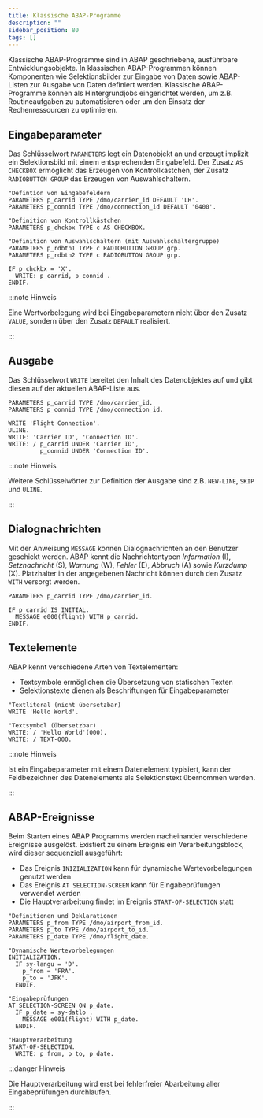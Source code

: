 ```yaml
---
title: Klassische ABAP-Programme
description: ""
sidebar_position: 80
tags: []
---
```


Klassische ABAP-Programme sind in ABAP geschriebene, ausführbare Entwicklungsobjekte. In klassischen ABAP-Programmen können Komponenten wie Selektionsbilder zur Eingabe von Daten sowie ABAP-Listen zur Ausgabe von Daten definiert werden. Klassische ABAP-Programme
können als Hintergrundjobs eingerichtet werden, um z.B. Routineaufgaben zu automatisieren oder um den Einsatz der Rechenressourcen zu optimieren.

## Eingabeparameter

Das Schlüsselwort `PARAMETERS` legt ein Datenobjekt an und erzeugt implizit ein Selektionsbild mit einem entsprechenden Eingabefeld. Der Zusatz `AS CHECKBOX` ermöglicht das Erzeugen von Kontrollkästchen, der Zusatz `RADIOBUTTON GROUP` das Erzeugen von
Auswahlschaltern.

```abap showLineNumbers
"Defintion von Eingabefeldern
PARAMETERS p_carrid TYPE /dmo/carrier_id DEFAULT 'LH'.
PARAMETERS p_connid TYPE /dmo/connection_id DEFAULT '0400'.

"Definition von Kontrollkästchen
PARAMETERS p_chckbx TYPE c AS CHECKBOX.

"Definition von Auswahlschaltern (mit Auswahlschaltergruppe)
PARAMETERS p_rdbtn1 TYPE c RADIOBUTTON GROUP grp.
PARAMETERS p_rdbtn2 TYPE c RADIOBUTTON GROUP grp.

IF p_chckbx = 'X'.
  WRITE: p_carrid, p_connid .
ENDIF.
```

:::note Hinweis

Eine Wertvorbelegung wird bei Eingabeparametern nicht über den Zusatz `VALUE`, sondern über den Zusatz `DEFAULT` realisiert.

:::

## Ausgabe

Das Schlüsselwort `WRITE` bereitet den Inhalt des Datenobjektes auf und gibt diesen auf der aktuellen ABAP-Liste aus.

```abap showLineNumbers
PARAMETERS p_carrid TYPE /dmo/carrier_id.
PARAMETERS p_connid TYPE /dmo/connection_id.

WRITE 'Flight Connection'.
ULINE.
WRITE: 'Carrier ID', 'Connection ID'.
WRITE: / p_carrid UNDER 'Carrier ID',
         p_connid UNDER 'Connection ID'.
```

:::note Hinweis

Weitere Schlüsselwörter zur Definition der Ausgabe sind z.B. `NEW-LINE`, `SKIP` und `ULINE`.

:::

## Dialognachrichten

Mit der Anweisung `MESSAGE` können Dialognachrichten an den Benutzer geschickt werden. ABAP kennt die Nachrichtentypen _Information_ (I), _Setznachricht_ (S), _Warnung_ (W), _Fehler_ (E), _Abbruch_ (A) sowie _Kurzdump_ (X). Platzhalter in der angegebenen
Nachricht können durch den Zusatz `WITH` versorgt werden.

```abap showLineNumbers
PARAMETERS p_carrid TYPE /dmo/carrier_id.

IF p_carrid IS INITIAL.
  MESSAGE e000(flight) WITH p_carrid.
ENDIF.
```

## Textelemente

ABAP kennt verschiedene Arten von Textelementen:

- Textsymbole ermöglichen die Übersetzung von statischen Texten
- Selektionstexte dienen als Beschriftungen für Eingabeparameter

```abap showLineNumbers
"Textliteral (nicht übersetzbar)
WRITE 'Hello World'.

"Textsymbol (übersetzbar)
WRITE: / 'Hello World'(000).
WRITE: / TEXT-000.
```

:::note Hinweis

Ist ein Eingabeparameter mit einem Datenelement typisiert, kann der Feldbezeichner des Datenelements als Selektionstext übernommen werden.

:::

## ABAP-Ereignisse

Beim Starten eines ABAP Programms werden nacheinander verschiedene Ereignisse ausgelöst. Existiert zu einem Ereignis ein Verarbeitungsblock, wird dieser sequenziell ausgeführt:

- Das Ereignis `INIZIALIZATION` kann für dynamische Wertevorbelegungen genutzt werden
- Das Ereignis `AT SELECTION-SCREEN` kann für Eingabeprüfungen verwendet werden
- Die Hauptverarbeitung findet im Ereignis `START-OF-SELECTION` statt

```abap showLineNumbers
"Definitionen und Deklarationen
PARAMETERS p_from TYPE /dmo/airport_from_id.
PARAMETERS p_to TYPE /dmo/airport_to_id.
PARAMETERS p_date TYPE /dmo/flight_date.

"Dynamische Wertevorbelegungen
INITIALIZATION.
  IF sy-langu = 'D'.
    p_from = 'FRA'.
    p_to = 'JFK'.
  ENDIF.

"Eingabeprüfungen
AT SELECTION-SCREEN ON p_date.
  IF p_date = sy-datlo .
    MESSAGE e001(flight) WITH p_date.
  ENDIF.

"Hauptverarbeitung
START-OF-SELECTION.
  WRITE: p_from, p_to, p_date.
```

:::danger Hinweis

Die Hauptverarbeitung wird erst bei fehlerfreier Abarbeitung aller Eingabeprüfungen durchlaufen.

:::
